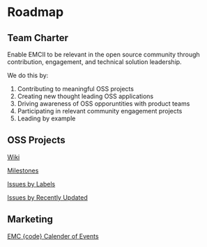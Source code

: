 # Roadmap
## Team Charter
Enable EMCII to be relevant in the open source community through contribution, engagement, and technical solution leadership.

We do this by:

1. Contributing to meaningful OSS projects
2. Creating new thought leading OSS applications
3. Driving awareness of OSS opporuntities with product teams
4. Participating in relevant community engagement projects
5. Leading by example

## OSS Projects

[Wiki](https://github.com/emccode/roadmap/wiki)

[Milestones](https://github.com/emccode/roadmap/milestones?direction=asc&sort=due_date&state=open)

[Issues by Labels](https://github.com/emccode/roadmap/labels)

[Issues by Recently Updated](https://github.com/emccode/roadmap/issues?&q=is%3Aissue+sort%3Aupdated-desc+)

## Marketing

[EMC {code} Calender of Events](https://www.google.com/calendar/embed?src=52rlkjj3h1lsfqmi5hr0475ceg%40group.calendar.google.com&ctz=America/New_York)
